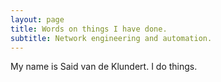```yaml
---
layout: page
title: Words on things I have done.
subtitle: Network engineering and automation.
---
```


My name is Said van de Klundert. I do things.
